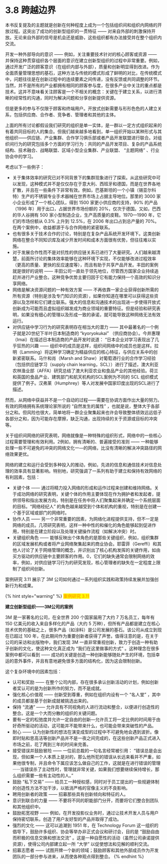 # 3.8 跨越边界

&#x20;       本书反复提及的主题就是创新在何种程度上成为一个包括组织间和组织内网络的开放过程。这突出了成功的创新型组织的一贯特征 —— 对来自外部的刺激保持开放。无论来自外部的信号是机会还是威胁，这些组织都有办法接受并在整个组织内交流。

&#x20;       开发一种外部导向的意识 —— 例如，关注重要技术针对的核心顾客或资源 —— 并保持这种贯穿组织各个层面的意识在建立创新型组织的过程中非常重要。例如，通过开发广泛的顾客意识（在组织内部与外部），质量和创新明显得到改进。作为全面质量管理思想的基石，这种方法与传统的模式形成了鲜明的对比，在传统模式中，问题往往是在创新过程中的连续要素之间传递，没有反馈或共同调整的环节。当然，并不是所有的产业都拥有相同的顾客参与度，在很多产业中关注的重点都是技术。这并不意味看关注顾客是一个不相关的概念：关键在于建立关系，以进行清晰的经常性的沟通，同时为解决问题和分享创新提供资源。

&#x20;       但是更多的参与不仅限于顾客和终端用户。开放式创新需要与形形色色的人建立关系，包括供应商、合作者、竞争者、管理者和其他的主体。

&#x20;       上面的所有讨论都假设我们研究的组织是单一实体，是一群以一定方式组织起来的有着共同目标的人的集合。但我们越来越多地看到，单一组织开始以某种形式与其他组织——供应链、产业集群、合作学习俱乐部或者产品开发联盟进行联合。对组织间行为的研究包括多个方面的学习行为：共同的产品开发项目、复杂的产品系统结构、技术融合、战略联盟、区域小型企业集群、产业联盟、 “主题网络” 、行业协会中的学习。

&#x20;       考虑以下一些例子：

* 关于集体效率的研究已对不同背景下的集群现象进行了探索。从这些研究中可以发现，这种模式并不是仅仅存在于意大利、西班牙和德国，而是在世界各地扩散，并且在一些条件下非常有效。例如，巴基斯坦的一个小镇（锡亚尔科特）生产的不锈钢专业手术器械在世界市场上占据主导地位。那里的 3000 家小企业形成了一个核心团队，得到 1500 家更小供应商的支持，90% 的产品（1996 年）用于出口，占据世界市场份额的 20%，仅次于德国。又如，巴西的华人谷拥有 500 家小型制造企业，生产高质量的皮鞋。1970—1990 年，它们的市场份额从 0.3% 上升到 12.5%，在 2006 年出口占到总产量的 70%。在两个案例中，收益都源于与合作网络的紧密联系。
* 也有很多关于技术合作的讨论，特别是在复杂产品系统开发环境下。这类创新网络在整合不同知识库及减少开发时间和成本方面很有优势，但往往难以实施。
* 对于发展合作性而不是对抗性的供应链关系已进行了大量研究。人们越来越清楚，前面所讨论的集体效率能够在这种环境下实现，不仅能够改进过程效率（更高的质量、更快的反应速度等），而且有助于共享产品开发。丰田的案例就是很好的说明 —— 丰田公司一直处于领先地位，尽管西方国家企业持续追赶并进行产业整合。这种竞争优势主要归因于它有能力保持一个高效的知识分享网络。
* 网络是解决资源问题的一种有效方案 —— 不再依靠一家企业获得创新所需的所有资源（特别是涉及专门知识的资源），如果你知道在哪里可以获得这些资源以及怎样和它们建立联系。强大的信息和沟通技术的出现进一步使得开放式创新成为可能而且虚拟组织越发成为商业领域的重要特征。但是经验和研究表明，如果没有细心的管理以及形成一致的承诺，就可能导致这种网络无法有效运行。
* 对供应链中学习行为的研究表明存在相当大的潜力 —— 其中最著名的一个例子就是20世纪下半叶日本制造商的 “kyoryokukai” （供应商协会）。今井惠理（Imai）在描述日本制造商的产品开发时说道： “日本企业对学习表现出了几乎狂热的兴趣 —— 组织中的成员是这样，组织间网络中的成员也是这样。拉明（Lamming）将这种学习确定为精益供应的核心特征，与供应关系中的创新紧密联系。马什和肖（Marsh and Shaw）对葡萄酒行业的合作学习经验（包括供应链学习（supply chain learning，SCL））进行了描述，澳大利亚农林渔业部（AFFA）研究总结了澳大利亚农业和食品产业的其他经验。荷兰和英国的食品产业、建筑部门和航天机构的SCL案例为不同的 SCL 组织模式提供了例子。汉弗莱（Humphrey）等人对发展中国家印度出现的SCL进行了描述。

&#x20;       然而，从网络中获益并不是一个自动的过程——需要在协调方面作出大量的努力。有效的网络拥有系统理论家所说的 “自然发生的属性” ，也就是说，整体大于各部分之和。但风险也很大，简单地将一群企业聚集起来也许会导致整体绩效远远低子各部分之和，因为可能存在摩擦，缺乏沟通，出现持续的关于资源或目标的冲突等。

&#x20;       关于组织间网络的研究表明，网络就像是一种特殊的组织形式，网络中的一些核心过程需要管理和有效利用。2例如，拥有清晰的、普遍接受的准则 —— 一种能够处理一些不可避免的冲突的网络文化一—的网络，比没有清晰的解决冲突路径的网络效果更优。

&#x20;       网络的建立和运行会受到多种投入的推动，例如，先进的信息和通信技术对信息处理的效率具有显著影响。特别地，研究强调了一系列有助于建立和保持有效网络的有利因素，包括：

* 关键个体 —— 通过将精力投入网络的形成和运作过程来创建和维持网络。关于成功网络的研究表明，关键个体的作用主要体现在作为拥护者和发起者，提供领导和指出发展方向，特别是在任务中将人们聚集起来并确定一个系统层面的目标。“网络经纪人” 的角色越来越受到个体和机构的重视，特别是在创建一个基于区域或部门的网络时。
* 协作人员 —— 另一个非常重要的因素，为网络化进程提供支持，但不一定是网络的成员。几项研究表明，这样一种中性的和催化的角色能够起到促进作用，特别是在建立阶段以及处理关键操作流程（如解决冲突）时。
* 关键组织角色 —— 能够反映出个体角色的是那些关键组织，例如，组织集群的区域发展机构或者将产业网络聚集起来的商业协会。耶雷菲（Gereffi）和其他人讨论了关于网络管理的概念，并识别出了核心机构发挥的关键作用，如由买方驱动的供应链中主要顾客的作用。0，它们的缺失通常会限制网络的效率，例如，对供应链学习行为的研究发现，核心管理者的缺失在一定程度上限制了组织间创新。

&#x20;       案例研究 3.11 展示了 3M 公司如何通过一系列组织实践和政策持续发展并加强创新行为和成果。

{% hint style="warning" %}
<mark style="color:orange;">**案例研究 3.11**</mark>

&#x20;                                               **建立创新型组织——3M公司的案例**         &#x20;

&#x20;       3M 是一家著名的公司，在全世界 200 个国家届用了大约 7 万名员工，每年有 150 亿美元的收入来自多样化的产品（大约 5 万种），但所有产品都是建立在核心技术优势的基础之上，很多产品（如涂料）是公司发展的基石。该公司从成立到现在已超过 100 年，在此期间作为重要创新者获得了声誉。值得注意的是，在关于公司的采访和出版物中，我们发现 3M 一直非常重视创新，致力于创造一种有助子创新的文化，使这种文化真正成为 “我们在这里做事的方式” 。这种理念在很多案例中都可以看到 —— 成功的关键是创造一种创新能够随处产生的环境，包括幸运的意外事件，并且有意地避免很多方面的结构化，因为这会限制创新。

&#x20;       这个复杂环境中的因素包括：

* 认可和奖励 —— 在整个公司内部，存在很多承认创新活动的计划，例如创新者奖认可的是为创新所作的努力，而不是成就。
* 强化核心价值观 —— 创新受到尊重，例如在组织内设有一个 “名人堂” ，其中的成员都是基于创新成就被挑选出来的。
* 保持 “流通” —— 允许具有不同视角的人进行流动和整合，以便进行创造性的整合。这是一个大而分散的组织的关键问题。
* 要有一定的松弛度并允许一定自由的创新—允许员工将一定比例的时间用于由好奇所驱动的活动，这可能并不能带来什么，也可能会带来突破性的产品。
* 耐心 —— 认为创新性的想法在演变成型的过程中不可避免地会遇到波折。像即时贴和思高洁等创新产品并不是一夜之间完成的，在这些创新产品正式进入市场之前，花了两到三年的时间来完善。
* 接受错误并鼓励冒险 —— 一位前总裁的一句名言经常被引用： “错误总是会出现，但如果一个人本质上是对的，那么他所犯的错误从长远来看并不严重，如果他很专制，并且命令下属应该怎么做自己的工作，这就是在进行错误的管理······当错误杀了主动性时，管理就非常关键，如果我们想要继续保持增长，那么组织需要一些有主动性的人。”&#x20;
* 鼓励 “私下交易” —— 给员工一种授权感，同时对于员工提出的一些规避体制的创造性方法不加干涉，以抵消严格的官像主义的不良影响。
* 聘用创新者的政策 —— 招募那些具有创新倾向和特征的人。
* 意识到联合的力量 —— 不要将不同的职能部门分开，而要将它们整合到团队和其他组织中。
* 鼓励拓宽视野 —— 例如，在开发投影仪业务时，通过让技术开发人员与用户保持密切联系，创造了用户友好型的产品并取得了成功。
* 强烈的文化 —— 这可以追潮到 1951 年，在 Technology Forum 这一组织的倡导下，鼓励许多组织、协会等举办非正式会议和研讨会，目的是 “鼓励自由而积极的信息交换和想法交流” 。这是一种自愿性的活动（虽然公司承诺提供资源），使得公司内部建立起一所 “大学” 以促使想法和见解的顺利交流。
* 招募志愿者 —— 试图开牌一个新的领域；鼓励顾客和其他外部成员作为开发团队的一部分参与进来，从而使各种观点得到整合。
{% endhint %}

